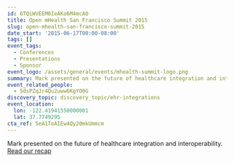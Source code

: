 ```yaml
---
id: 6TQiWVEEM0IeAKo6M4mcAO
title: Open mHealth San Francisco Summit 2015
slug: open-mhealth-san-francisco-summit-2015
date_start: '2015-06-17T00:00-08:00'
tags: []
event_tags:
  - Conferences
  - Presentations
  - Sponsor
event_logo: /assets/general/events/mhealth-summit-logo.png
summary: Mark presented on the future of healthcare integration and interoperability.
event_related_people:
  - 5dsPZqJr4Qu2uww6KgYO0G
discovery_topic: discovery_topic/ehr-integrations
event_location:
  lon: -122.41941550000001
  lat: 37.7749295
cta_ref: 5eA1ToAIEw4Qy20mkUmmcm
---
```

Mark presented on the future of healthcare integration and interoperability. [Read our recap](/blog/it-executives-and-clinicians-collaborate-at-sold-out-open-mhealth-summit-2015)
  